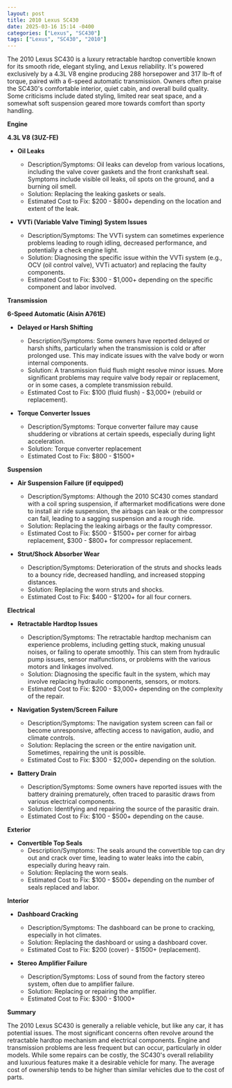 ```yaml
---
layout: post
title: 2010 Lexus SC430
date: 2025-03-16 15:14 -0400
categories: ["Lexus", "SC430"]
tags: ["Lexus", "SC430", "2010"]
---
```

The 2010 Lexus SC430 is a luxury retractable hardtop convertible known for its smooth ride, elegant styling, and Lexus reliability. It's powered exclusively by a 4.3L V8 engine producing 288 horsepower and 317 lb-ft of torque, paired with a 6-speed automatic transmission. Owners often praise the SC430's comfortable interior, quiet cabin, and overall build quality. Some criticisms include dated styling, limited rear seat space, and a somewhat soft suspension geared more towards comfort than sporty handling.

**Engine**

**4.3L V8 (3UZ-FE)**

*   **Oil Leaks**
    *   Description/Symptoms: Oil leaks can develop from various locations, including the valve cover gaskets and the front crankshaft seal. Symptoms include visible oil leaks, oil spots on the ground, and a burning oil smell.
    *   Solution: Replacing the leaking gaskets or seals.
    *   Estimated Cost to Fix: $200 - $800+ depending on the location and extent of the leak.

*   **VVTi (Variable Valve Timing) System Issues**
    *   Description/Symptoms: The VVTi system can sometimes experience problems leading to rough idling, decreased performance, and potentially a check engine light.
    *   Solution: Diagnosing the specific issue within the VVTi system (e.g., OCV (oil control valve), VVTi actuator) and replacing the faulty components.
    *   Estimated Cost to Fix: $300 - $1,000+ depending on the specific component and labor involved.

**Transmission**

**6-Speed Automatic (Aisin A761E)**

*   **Delayed or Harsh Shifting**
    *   Description/Symptoms: Some owners have reported delayed or harsh shifts, particularly when the transmission is cold or after prolonged use. This may indicate issues with the valve body or worn internal components.
    *   Solution: A transmission fluid flush might resolve minor issues. More significant problems may require valve body repair or replacement, or in some cases, a complete transmission rebuild.
    *   Estimated Cost to Fix: $100 (fluid flush) - $3,000+ (rebuild or replacement).

*   **Torque Converter Issues**
    *   Description/Symptoms: Torque converter failure may cause shuddering or vibrations at certain speeds, especially during light acceleration.
    *   Solution: Torque converter replacement
    *   Estimated Cost to Fix: $800 - $1500+

**Suspension**

*   **Air Suspension Failure (if equipped)**
    *   Description/Symptoms: Although the 2010 SC430 comes standard with a coil spring suspension, if aftermarket modifications were done to install air ride suspension, the airbags can leak or the compressor can fail, leading to a sagging suspension and a rough ride.
    *   Solution: Replacing the leaking airbags or the faulty compressor.
    *   Estimated Cost to Fix: $500 - $1500+ per corner for airbag replacement, $300 - $800+ for compressor replacement.

*   **Strut/Shock Absorber Wear**
    *   Description/Symptoms: Deterioration of the struts and shocks leads to a bouncy ride, decreased handling, and increased stopping distances.
    *   Solution: Replacing the worn struts and shocks.
    *   Estimated Cost to Fix: $400 - $1200+ for all four corners.

**Electrical**

*   **Retractable Hardtop Issues**
    *   Description/Symptoms: The retractable hardtop mechanism can experience problems, including getting stuck, making unusual noises, or failing to operate smoothly. This can stem from hydraulic pump issues, sensor malfunctions, or problems with the various motors and linkages involved.
    *   Solution: Diagnosing the specific fault in the system, which may involve replacing hydraulic components, sensors, or motors.
    *   Estimated Cost to Fix: $200 - $3,000+ depending on the complexity of the repair.

*   **Navigation System/Screen Failure**
    *   Description/Symptoms: The navigation system screen can fail or become unresponsive, affecting access to navigation, audio, and climate controls.
    *   Solution: Replacing the screen or the entire navigation unit. Sometimes, repairing the unit is possible.
    *   Estimated Cost to Fix: $300 - $2,000+ depending on the solution.

*   **Battery Drain**
    *   Description/Symptoms: Some owners have reported issues with the battery draining prematurely, often traced to parasitic draws from various electrical components.
    *   Solution: Identifying and repairing the source of the parasitic drain.
    *   Estimated Cost to Fix: $100 - $500+ depending on the cause.

**Exterior**

*   **Convertible Top Seals**
    *   Description/Symptoms: The seals around the convertible top can dry out and crack over time, leading to water leaks into the cabin, especially during heavy rain.
    *   Solution: Replacing the worn seals.
    *   Estimated Cost to Fix: $100 - $500+ depending on the number of seals replaced and labor.

**Interior**

*   **Dashboard Cracking**
    *   Description/Symptoms: The dashboard can be prone to cracking, especially in hot climates.
    *   Solution: Replacing the dashboard or using a dashboard cover.
    *   Estimated Cost to Fix: $200 (cover) - $1500+ (replacement).

*   **Stereo Amplifier Failure**
    *   Description/Symptoms: Loss of sound from the factory stereo system, often due to amplifier failure.
    *   Solution: Replacing or repairing the amplifier.
    *   Estimated Cost to Fix: $300 - $1000+

**Summary**

The 2010 Lexus SC430 is generally a reliable vehicle, but like any car, it has potential issues. The most significant concerns often revolve around the retractable hardtop mechanism and electrical components. Engine and transmission problems are less frequent but can occur, particularly in older models. While some repairs can be costly, the SC430's overall reliability and luxurious features make it a desirable vehicle for many. The average cost of ownership tends to be higher than similar vehicles due to the cost of parts.


